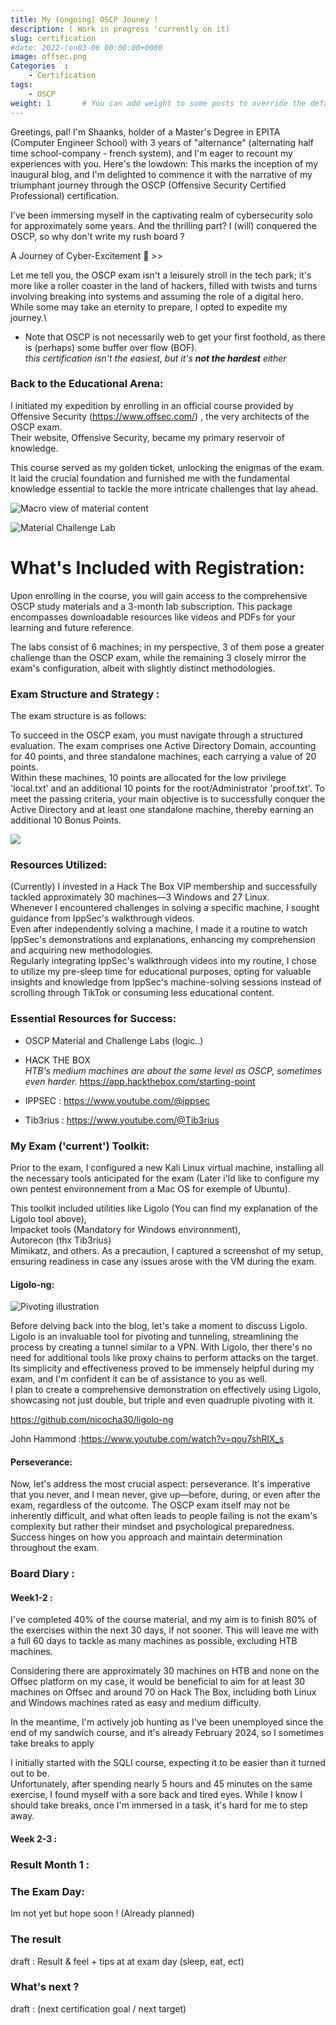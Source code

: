 ```yaml
---
title: My (ongoing) OSCP Jouney !
description: ( Work in progress 'currently on it)
slug: certification
#date: 2022-(on03-06 00:00:00+0000
image: offsec.png
Categories  :
    - Certification
tags:
    - OSCP
weight: 1       # You can add weight to some posts to override the default sorting (date descending)
---
```




Greetings, pal! I'm Shaanks, holder of a Master's Degree in EPITA (Computer Engineer School) with 3 years of "alternance" (alternating half time school-company - french system), and I'm eager to recount my experiences with you. 
Here's the lowdown: This marks the inception of my inaugural blog, and I'm delighted to commence it with the narrative of my triumphant journey through the OSCP (Offensive Security Certified Professional) certification. 

I've been immersing myself in the captivating realm of cybersecurity solo for approximately some years. And the thrilling part? I (will) conquered the OSCP, so why don't write my rush board ?

A Journey of Cyber-Excitement 🤪 >>

Let me tell you, the OSCP exam isn't a leisurely stroll in the tech park; it's more like a roller coaster in the land of hackers, filled with twists and turns involving breaking into systems and assuming the role of a digital hero. While some may take an eternity to prepare, I opted to expedite my journey.\
- Note that OSCP is not necessarily web to get your first foothold, as there is (perhaps) some buffer over flow (BOF).\
*this certification isn't the easiest, but it's ***not the hardest*** either*

### Back to the Educational Arena:

I initiated my expedition by enrolling in an official course provided by Offensive Security (https://www.offsec.com/) , the very architects of the OSCP exam. \
Their website, Offensive Security, became my primary reservoir of knowledge. 

This course served as my golden ticket, unlocking the enigmas of the exam. It laid the crucial foundation and furnished me with the fundamental knowledge essential to tackle the more intricate challenges that lay ahead.


![Macro view of material content](portal.png)

![Material Challenge Lab](chall.png)

# What's Included with Registration:

Upon enrolling in the course, you will gain access to the comprehensive OSCP study materials and a 3-month lab subscription. This package encompasses downloadable resources like videos and PDFs for your learning and future reference.

The labs consist of 6 machines; in my perspective, 3 of them pose a greater challenge than the OSCP exam, while the remaining 3 closely mirror the exam's configuration, albeit with slightly distinct methodologies.

### Exam Structure and Strategy : 

The exam structure is as follows:

To succeed in the OSCP exam, you must navigate through a structured evaluation. The exam comprises one Active Directory Domain, accounting for 40 points, and three standalone machines, each carrying a value of 20 points. \
Within these machines, 10 points are allocated for the low privilege 'local.txt' and an additional 10 points for the root/Administrator 'proof.txt'. To meet the passing criteria, your main objective is to successfully conquer the Active Directory and at least one standalone machine, thereby earning an additional 10 Bonus Points.

![](scenario.png)


### Resources Utilized:

(Currently) I invested in a Hack The Box VIP membership and successfully tackled approximately 30 machines—3 Windows and 27 Linux. \
Whenever I encountered challenges in solving a specific machine, I sought guidance from IppSec's walkthrough videos. \
Even after independently solving a machine, I made it a routine to watch IppSec's demonstrations and explanations, enhancing my comprehension and acquiring new methodologies. \
Regularly integrating IppSec's walkthrough videos into my routine, I chose to utilize my pre-sleep time for educational purposes, opting for valuable insights and knowledge from IppSec's machine-solving sessions instead of scrolling through TikTok or consuming less educational content.

### Essential Resources for Success:

- OSCP Material and Challenge Labs (logic..) 

- HACK THE BOX\
*HTB's medium machines are about the same level as OSCP, sometimes even harder.*
https://app.hackthebox.com/starting-point

- IPPSEC : https://www.youtube.com/@ippsec

- Tib3rius : https://www.youtube.com/@Tib3rius


### My Exam ('current') Toolkit:

Prior to the exam, I configured a new Kali Linux virtual machine, installing all the necessary tools anticipated for the exam (Later i'ld like to configure my own pentest environnement from a Mac OS for exemple of Ubuntu). 

This toolkit included utilities like Ligolo (You can find my explanation of the Ligolo tool above), \
Impacket tools (Mandatory for Windows environnment), \
Autorecon (thx Tib3rius) \
Mimikatz, and others. As a precaution, I captured a screenshot of my setup, ensuring readiness in case any issues arose with the VM during the exam.

#### Ligolo-ng:

![Pivoting illustration](pivot.png)


Before delving back into the blog, let's take a moment to discuss Ligolo. Ligolo is an invaluable tool for pivoting and tunneling, streamlining the process by creating a tunnel similar to a VPN. With Ligolo, ther there's no need for additional tools like proxy chains to perform attacks on the target. \
Its simplicity and effectiveness proved to be immensely helpful during my exam, and I'm confident it can be of assistance to you as well. \
I plan to create a comprehensive demonstration on effectively using Ligolo, showcasing not just double, but triple and even quadruple pivoting with it.

https://github.com/nicocha30/ligolo-ng

John Hammond :https://www.youtube.com/watch?v=qou7shRlX_s 

#### Perseverance:

Now, let's address the most crucial aspect: perseverance. It's imperative that you never, and I mean never, give up—before, during, or even after the exam, regardless of the outcome. The OSCP exam itself may not be inherently difficult, and what often leads to people failing is not the exam's complexity but rather their mindset and psychological preparedness. Success hinges on how you approach and maintain determination throughout the exam.



### Board Diary : 

#### Week1-2 : 


I've completed 40% of the course material, and my aim is to finish 80% of the exercises within the next 30 days, if not sooner. This will leave me with a full 60 days to tackle as many machines as possible, excluding HTB machines.

Considering there are approximately 30 machines on HTB and none on the Offsec platform on my case, it would be beneficial to aim for at least 30 machines on Offsec and around 70 on Hack The Box, including both Linux and Windows machines rated as easy and medium difficulty.

In the meantime, I'm actively job hunting as I've been unemployed since the end of my sandwich course, and it's already February 2024, so I sometimes take breaks to apply 

I initially started with the SQLI course, expecting it to be easier than it turned out to be. \
Unfortunately, after spending nearly 5 hours and 45 minutes on the same exercise, I found myself with a sore back and tired eyes. While I know I should take breaks, once I'm immersed in a task, it's hard for me to step away.


#### Week 2-3 : 



### Result Month 1 : 




### The Exam Day:

Im not yet but hope soon !
(Already planned)


### The result

draft : Result & feel + tips at at exam day (sleep, eat, ect)

### What's next ?

draft : (next certification goal / next target)